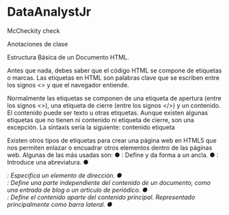 # DataAnalystJr
McCheckity check

Anotaciones de clase

Estructura Básica de un Documento HTML.

Antes que nada, debes saber que el código HTML se compone de etiquetas o marcas.
Las etiquetas en HTML son palabras clave que se escriben entre los signos <> y que el
navegador entiende.

Normalmente las etiquetas se componen de una etiqueta de apertura (entre los signos
<>), una etiqueta de cierre (entre los signos </>) y un contenido. El contenido puede ser
texto u otras etiquetas. Aunque existen algunas etiquetas que no tienen ni contenido ni
etiqueta de cierre, son una excepción. La sintaxis sería la siguiente:
<etiqueta>
contenido etiqueta
</etiqueta>

Existen otros tipos de etiquetas para crear una página web en HTML5 que nos permiten
enlazar o encuadrar otros elementos dentro de las páginas web. Algunas de las más
usadas son:
● <a>: Define y da forma a un ancla.
● <abbr>: Introduce una abreviatura.
● <address>: Especifica un elemento de dirección.
● <article>: Define una parte independiente del contenido de un documento, como
una entrada de blog o un artículo de periódico.
● <aside>: Define el contenido aparte del contenido principal. Representado
principalmente como barra lateral.
● <audio>: permite introducir un archivo de audio.
● <br>: Inserta un solo salto de línea.
● <button>: Especifica un botón pulsador.
● <canvas>: Se utiliza para representar gráficos de mapa de bits dinámicos sobre la
marcha, como gráficos o juegos.
● <div>: Define una sección en un documento HTML 5
● <form>: Para introducir formularios.
● <footer>: Representa el pie de una sección, con información acerca de la
página/sección que poco tiene que ver con el contenido de la página, como el
autor, el copyright o el año.
● <header>: representa un grupo de artículos introductorios o de navegación. Está
destinado a contener por lo general la cabecera de la sección (un elemento h1-h6
o un elemento hgroup), pero no es necesario.
● <hgroup>: Sirve para crear el encabezado de una sección.
● <h1> a <h6>: Especifica el encabezado 1 al encabezado 6.
● <img>: Introduce una sección para una imagen.
● <map>: Una etiqueta destinada a elaborar mapas de imagen.
● <nav>: Define una sección del documento destinada a la navegación.
● <p>: Etiqueta usada para escribir párrafos de texto.
● <script>: Sirve para introducir un script.
● <section>: Define una sección genérica para un documento.

HTML es un lenguaje que se compone por elementos que permiten definir la estructura
del documento. Estos elementos son los que nos posibilitan determinar cómo estará
armada la página y sus secciones. Las etiquetas nos brindan la oportunidad de definir los
elementos en el código.
<elemento1>
contenido del elemento 1
</elemento1>
<elemento2>
contenido del elemento 2
</elemento2>

Todos los elementos se dividen en dos categorías:
Elementos en bloque. Estos son los elementos que estructuran la parte principal de la
página web, dividiendo una página en bloques coherentes. Un elemento a nivel de bloque
siempre comienza con una nueva línea y ocupa todo el ancho de la página web, de
izquierda a derecha.

Los siguientes son algunos de los elementos en bloque en HTML:
<address>, <article>, <aside>, <blockquote>, <canvas>, <dd>, <div>, <dl>, <dt>, <fieldset>,
<figcaption>, <figure>, <footer>, <form>, <h1> hasta <h6>, <header>, <hr>, <li>, <main>,
<nav>, <noscript>, <ol>, <output>, <p>, <pre>, <section>, <table>, <tfoot>, <ul> y <video>.
Ejemplo.
<p>
Este párrafo es un elemento en bloque.
</p>

Elementos en línea. Los elementos en línea son aquellos elementos que diferencian la
parte de un texto dado y le proporcionan una función particular. Estos elementos no
comienzan con una nueva línea y toman el ancho según el requisito. Los elementos en
línea se utilizan principalmente con otros elementos.

Los siguientes son algunos de los elementos en bloque en HTML:
<a>, <abbr>, <acronym>, <b>, <bdo>, <big>, <br>, <button>, <cite>, <code>, <dfn>, <em>, <i>,
<img>, <input>, <kbd>, <label>, <map>, <object>, <q>, <samp>, <script>, <select>, <small>,
<span>, <strong>, <sub>, <sup>, <textarea>, <time>, <tt>, <var>.
Ejemplo.
<p>
Texto normal y... <b>Texto en negrita</b>
</p>

Un atributo en HTML son palabras especiales utilizadas dentro de la etiqueta de apertura,
para controlar el comportamiento del elemento. Los atributos HTML brindan información
adicional sobre el elemento. Cada atributo HTML tiene su nombre y valor:
<elemento atributo=”valor">contenido del elemento</elemento>
Algunos elementos no tienen etiqueta final ni contenido, estos elementos se denominan
elementos vacíos o elementos de cierre automático.

Veamos algunos atributos y cuál es su función.
● id =” ” : Para identificar un elemento único.
● class =” ” : Identificador múltiple.
● align =” ” : Alineación de contenido.
● border =” ” : Para darle borde al contenido.
● style =” ” : Para darle un estilo al contenido.
● background-color =” ” : Para color de fondo.
● href =” ” : Para enlaces html.
● height =” ” : Para determinar altura.
● width =” ” : Para determinar ancho.
● src=“ ” : Para imágenes.

Ejemplo. Usamos el elemento <a> con el atributo href y valor
https://pilares.cdmx.gob.mx/inicio
<a href="https://pilares.cdmx.gob.mx/inicio">Esto es un link</a>
Ejemplo. Usamos el elemento <img> con el atributo scr y el valor pilares.jpg
<img scr="pilares.jpg" height="400" width="600">
El ejemplo anterior también tiene atributos de height y width, que definen el alto y el
ancho de la imagen en la página web






==== 


Introducción

Desde su sillón todo el mundo oirá, verá, participará,
incluso será capaz de aplaudir, dar ovaciones,
cantar en el coro, añadir sus gritos de
participación a los de todos los demás.
─Paul Otlet, 1934

Cuando Tim Berners-Lee publicó la primera página web a finales de 1990 en el CERN, la
web era muy distinta a como la conocemos en la actualidad. Las páginas web sólo tenían
texto. En los 31 años de historia de la web, el lenguaje de marcado o etiquetado que se
emplea para crear las páginas web ha evolucionado poco a poco y se han ido
desarrollando sucesivas versiones. A la versión inicial del lenguaje se añadieron nuevas
características como las imágenes, las tablas o los marcos que permitían dividir las
páginas web en varias partes. Las páginas web fueron evolucionando y cada vez
contenían más imágenes. Los diseñadores gráficos se incorporaron al desarrollo de las
páginas web y se desarrolló una nueva disciplina: el diseño web. Además, los
navegadores web, cada vez eran más potentes y las conexiones Internet más rápidas, así
que, las páginas web cada vez mostraban más información.
Durante los primeros cinco años la web sólo servía para leer, para consumir contenidos,
no existía mucha interacción con las páginas web. Sin embargo, cuando se añadieron los
formularios la web comenzó a cambiar. Los formularios permitían un mayor grado de
interacción entre el usuario y las páginas web. Además, el lenguaje incorporó la
posibilidad de añadir nuevos tipos de contenidos a las páginas web como audio, vídeo o
animaciones y, los navegadores web se volvieron más rápidos y más potentes. Todo ello
ayudó a que las páginas web se transformarán en aplicaciones web, en inglés, Web Apps,
que permiten realizar a través de una página web las mismas tareas que
tradicionalmente se realizaban mediante un software instalado en un ordenador a partir
de un CD-ROM.
Hoy en día, a través de una página web podemos enviar correos electrónicos, podemos
jugar, podemos editar fotografías, podemos ver vídeos o incluso, podemos editar los
vídeos, todo ello a través de una página web

Fundamentos técnicos de una página web

Pero, ¿qué es el hipertexto? Según el diccionario de la lengua de la Real Academia
Española hipertexto es: conjunto estructurado de textos, gráficos etcétera, unidos entre sí
por enlaces y conexiones lógicas. Un texto normal como por ejemplo, un libro,
normalmente está limitado a una organización lineal o secuencial. Sin embargo, el
hipertexto permite saltar de un punto a otro, en un mismo texto, o a otro texto a través
de referencias. De este modo, en lugar de leer el texto de forma continua, en el hipertexto
ciertos términos están relacionados y el texto se puede leer siguiendo diferentes caminos.
Las relaciones en el hipertexto se establecen entre lo que se suele llamar como
referencias, enlaces, vínculos o hipervínculos.
Y, ¿qué es la hipermedia? El término hipermedia no figura en el diccionario de la lengua
española de la RAE pero, podemos buscar un término relacionado con hipermedia,
multimedia. Según el diccionario de la Lengua Española, multimedia es un adjetivo que
significa: que utiliza conjunta y simultáneamente diversos medios como imágenes,
sonidos y texto, en la transmisión de una información.
Por tanto, un sistema multimedia es un sistema de comunicación en el que se emplean
dos o más medios de comunicación distintos de forma concurrente. Un sistema
multimedia puede integrar texto, voz, audio, fotografías, gráficos interactivos, vídeos,
realidad virtual y otros.
Un sistema multimedia proporciona una gran riqueza y una mayor flexibilidad a la hora
de comunicar la información. La calidad multimedia no está restringida al mundo de los
ordenadores así, por ejemplo, un libro acompañado de un CD de música ya es una obra
multimedia. Para algunos autores, hipermedia es un término que nace de la unión del
hipertexto más la multimedia, por tanto, si juntamos las definiciones de hipertexto y
multimedia, podemos obtener la siguiente definición de hipermedia: conjunto
estructurado de diversos medios como textos, gráficos, imágenes y sonidos unidos entre
sí por enlaces y conexiones lógicas para la transmisión de una información.

Si la multimedia proporciona una gran riqueza a la información, el hipertexto aporta una
estructura que permite que la información pueda presentarse y explorarse siguiendo
distintas secuencias de acuerdo a las necesidades y preferencias del usuario. Existen
muchos sistemas que se basan en el hipertexto y la hipermedia pero, la web es el sistema
más conocido y por eso la web se ha convertido en sinónimo de hipertexto e hipermedia.

¿Qué son los lenguajes de marcado? 

Los lenguajes de etiquetas, también conocidos
como lenguajes de marcado o de marcas, son los que nos permiten estructurar un
documento mediante el uso de etiquetas. Los lenguajes de etiquetas no se identifican con
los de programación; esto ocurre principalmente porque los lenguajes de etiquetas no
definen algunos aspectos básicos presentes en los lenguajes de programación, como es
el caso de funciones aritméticas o el uso de variables, por citar algunos ejemplos.

El lenguaje de marcas más conocido y extendido es el HTML (“HyperText Markup
Language”, “Lenguaje de Marcado de Hipertexto”) y es el mismo que Tim Berners-Lee a
inicios de 1990 creó como un subconjunto de SGML (Standard Generalized Markup
Language, otro lenguaje de marcado). HTML es el lenguaje de etiquetas que funciona
como una de las piedras angulares de la World Wide Web, llamado también como la
Web, que no es más que un conjunto de documentos de hipertexto y/o hipermedios
(páginas web) enlazados entre sí y accesibles desde internet.

Tecnologías de software para el desarrollo de páginas web.

Para poder aprovechar al máximo el potencial de HTML5 es fundamental también
comprender el rol de las tecnologías que interactúan con este lenguaje de etiquetas y de
qué manera deben integrarse.
A continuación, nos centraremos en conocer las características principales de CSS,
JavaScript y AJAX.

● Las hojas de estilo en cascada, tal es su traducción del inglés Cascading
Style Sheets (CSS), tienen como función establecer reglas de representación
de un documento en un medio o dispositivo. Mediante estas reglas
podremos establecer medidas, colores o cualquier otra característica de
representación de una página web, para que se vea reflejada en una
pantalla de monitor, de un dispositivo móvil, una tablet, una impresora, un
dispositivo braille o un televisor. La función principal de CSS es, por lo tanto,
la de permitir separar el contenido y la estructura que se define en un
documento HTML, de la representación, que queda a cargo de las hojas de
estilos.

● JavaScript es un lenguaje multiparadigma que requiere de un intérprete
para ser ejecutado, permite la creación de páginas dinámicas, con código
que puede ejecutarse desde el lado cliente, alivianando la tarea del servidor
y disminuyendo la cantidad de peticiones que se le hagan. Por sus
características, resulta útil para validación de formularios, mostrar y aplicar
efectos, y exhibir avisos en pantalla.

● El término AJAX es un acrónimo que proviene de Asynchronous JavaScript
And XML, que, al castellano, podría traducirse como JavaScript asíncrono y
XML. Justamente este es el punto fuerte de AJAX: poder trabajar con datos
de manera asincrónica, valiéndose de JavaScript como lenguaje del lado
cliente para manejar datos que le llegan desde el servidor. De esta manera,
el motor de AJAX trabaja como un intermediario entre el cliente y el
servidor, pero, en lugar de demorar procesos, los administra de tal manera
que es posible, por ejemplo, la recarga de solo algunas partes de una
página web. Esta posibilidad cambia el paradigma de la necesidad de una
recarga completa de la página y permite construir aplicaciones web más
potentes, emulando incluso a muchas de las soluciones que se veían
posibles solo en software de escritorio.

Funcionamiento del navegador

Es importante que todo el mundo tenga acceso a la web, pero también es fundamental
que todos comprendamos las herramientas que utilizamos para acceder a ella. Usamos
navegadores web como Mozilla Firefox, Google Chrome, Microsoft Edge y Apple Safari
todos los días, pero ¿entendemos qué son y cómo funcionan?
Un navegador web te lleva a cualquier lugar de Internet. Recupera información de otras
partes de la web y la muestra en tu escritorio o dispositivo móvil. La información se
transfiere mediante el Protocolo de Transferencia de Hipertexto (HTTP), que define cómo
se transmiten el texto, las imágenes y el video en la web. Esta información debe
compartirse y mostrarse en un formato consistente para que las personas que utilizan
cualquier navegador, en cualquier parte del mundo, puedan ver la información.
Lamentablemente, no todos los fabricantes de navegadores eligen interpretar el formato
de la misma manera. Para los usuarios, esto significa que un sitio web puede funcionar y
verse diferente. Crear una experiencia consistente entre navegadores, para que los
usuarios puedan disfrutar de internet, sin importar el navegador que elijan, se llama
estándares web.
Cuando el navegador web obtiene datos de un servidor conectado a Internet, utiliza un
software llamado motor de renderizado para traducir esos datos en texto e imágenes.
Estos datos están escritos en "lenguaje de marcas de hipertexto" (HTML) y los
navegadores web leen este código para construir lo que vemos, escuchamos y
experimentamos en Internet.
Los hipervínculos permiten a los usuarios seguir una ruta a otras páginas o sitios en la
web. Cada página web, imagen y video tiene su propio Localizador Uniforme de Recursos
(URL), que también se conoce como dirección web. Cuando un navegador visita un
servidor en busca de datos, la dirección web le dice al navegador dónde buscar cada
elemento que se describe en el html, que luego le dice al navegador dónde situarlo en la
página web.

<!doctype html>
<html>
<head>
	<title>Mi primer página</title>
</head>
<body>
<h1>Hola mundo</h1>
<h3>El comienzo de un nuevo proyecto</h3>
<p>Estas visualizando el contenido de <stong>mi primer página</strong></p>
</body>
</html>
















16/junio/2023





Atributos globales

|Atributo|Valor|
|:--------:|:--------:|
|accesskey|caracter|
|*Para generar atajos de teclado para el elemento actual.*|
|class|nombre_clase|
*Se utiliza para proporcionar el nombre de clase para el elemento actual. Se utiliza principalmente con la hoja de estilo*|
|contenteditable|True,False|
|*Determina si el contenido de un elemento es editable o no.*|
|contextmenu|id menú|
|*Define el id para el elemento (<menu>) que se utiliza como menú contextual (aparece un menú al hacer clic derecho) para un elemento.*|
|data|algún valor|
|*Para almacenar datos privados específicos de elementos a los que se puede acceder mediante JavaScript.*|
|dir|rtl,ltr,auto|
|*Especifica la dirección de un contenido dentro del elemento actual.*|
|draggable|true,false,auto|
|*Especifica si el contenido dentro de un elemento se puede mover o no mediante la API de arrastrar y soltar*|
|dropzone|copy,move,link|
|*Especifica la acción que se realiza en el elemento arrastrado cuando se suelta. Por ejemplo: si se copia, mueve o vincula*|
|Hidden| |
|*Para ocultar un elemento de la vista*|
|id|identificador|
|*Especifica una identificación única para el elemento. Con CSS y JavaScript*|
|lang|Código de lenguaje|
|*Idioma principal para el contenido de un elemento.*|
|style|estilo (en línea, header, externo)|
|*Para aplicar estilo a un elemento.*|
|spellcheck|true,false|
|*Especifica si el contenido debe revisarse buscando errores ortográficos (o no)*|
|tabindex|número|
|*Determina el orden de tabulación de un elemento (su indentación).*|
|title|texto|
|*Proporciona el título/nombre/o información adicional al elemento.*|


Semántica
En 2004 Ian Hickson, el autor de la especificación de HTML5, analizó mil millones de páginas web utilizando el motor de búsqueda de Google intentando identificar la manera en la que la web real estaba construida. Uno de los resultados de este análisis fue la publicación de una lista con los nombres de clase más utilizados. Este estudio revela que los desarrolladores utilizan clases (o IDs) comunes para estructurar los documentos, esto llevó a considerar que quizás fuese una buena idea crear etiquetas concretas para reflejar estas estructuras: la web semántica.

En cualquier idioma es esencial comprender el significado de las palabras durante la comunicación y si se trata de una comunicación informática se vuelve aún más crítica. HTML5 proporciona elementos semánticos que facilitan la comprensión del código.

En este sentido la semántica define el significado de palabras y frases, es decir, tener elementos semánticos es equivalente a tener elementos con signficado.

*h2*¿Por qué usar elementos semánticos?

*h3*Mucho más fácil de leer
Probablemente lo primero que notará al mirar el primer bloque de código usando elementos semánticos. Como programador podría estar leyendo cientos o miles de líneas de código, cuanto más fácil sea leer ese código, más fácil será su trabajo. En general, los elementos semánticos también conducen a un código más consistente, HTML5 introduce elementos específicos para poder definir secciones del documento y también características que pretenden hacer de la semántica una capacidad importante para el lenguaje.

En lo que se refiere a la estructura del documento, en HTML4 estábamos acostumbrados a definir las partes del cuerpo mediante el uso de la etiqueta "div". El problema se planteaba en la imposibilidad de asignarles la semántica correspondiente a las diferentes partes, por ejemplo: si bien podíamos aplicar un "id" con el valor "nav" o "footer" (navegación o pie) esto no era más que el valor de un atributo y no le daba un significado semántico al elemento. A partir de HTML5 se definen etiquetas que nos permiten estructurar el cuerpo de una página con una semántica específica para cada elemento:
<header>
<hgroup>
<nav>
<section>
<article>
<aside>
<footer>
<figure>
<figcaption>
<time>
<details>
<summary>
<mark>

Nos permiten definir una estructura semántica en nuestros documentos HTML y a la vez un código mucho más claro de leer tanto para los desarrolladores como también para los agentes informáticos (motores de búsqueda y sus robots, dispositivos electrónicos para facilitar las características de accesibilidad).